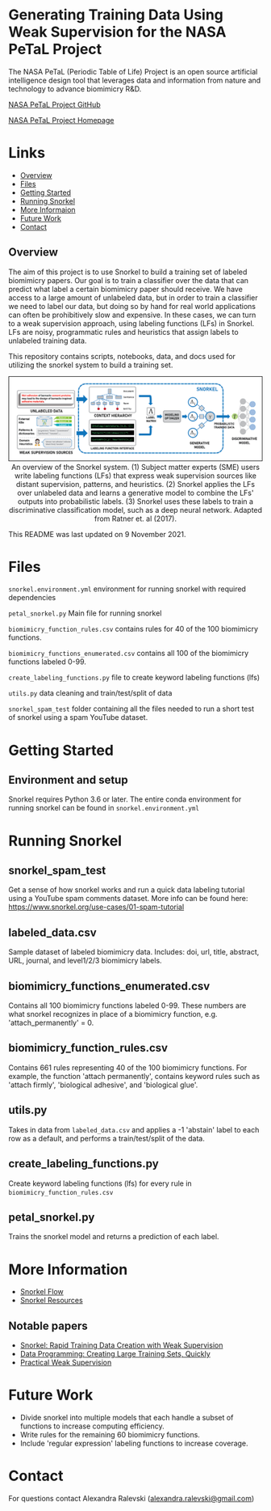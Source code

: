# Generating Training Data Using Weak Supervision for the NASA PeTaL Project

The NASA PeTaL (Periodic Table of Life) Project is an open source artificial intelligence design tool that leverages data and information from nature and technology to advance biomimicry R&D.

[NASA PeTaL Project GitHub](https://github.com/nasa-petal)

[NASA PeTaL Project Homepage](https://www1.grc.nasa.gov/research-and-engineering/vine/petal/)

# Links
 * [Overview](#overview)
 * [Files](#files)
 * [Getting Started](#getting-started)
 * [Running Snorkel](#running-snorkel)
 * [More Informaion](#more-information)
 * [Future Work](#future-work)
 * [Contact](#contact)
  
## Overview

The aim of this project is to use Snorkel to build a training set of labeled biomimicry papers. Our goal is to train a classifier over the data that can predict what label a certain biomimicry paper should receive. We have access to a large amount of unlabeled data, but in order to train a classifier we need to label our data, but doing so by hand for real world applications can often be prohibitively slow and expensive. In these cases, we can turn to a weak supervision approach, using labeling functions (LFs) in Snorkel. LFs are noisy, programmatic rules and heuristics that assign labels to unlabeled training data.

This repository contains scripts, notebooks, data, and docs used for utilizing the snorkel system to build a training set.

<p align="center">
  <img width="1000" src="https://github.com/ARalevski/My_Portfolio/blob/main/images/snorkel_illustration_final_white_blackborder.png"
  <figcaption> An overview of the Snorkel system. (1) Subject matter experts (SME) users write labeling functions (LFs) that express weak supervision sources like distant supervision, patterns, and heuristics. (2) Snorkel applies the LFs over unlabeled data and learns a generative model to combine the LFs' outputs into probabilistic labels. (3) Snorkel uses these labels to train a discriminative classification model, such as a deep neural network. Adapted from Ratner et. al (2017). </a>
  </figcaption>
</p>

This README was last updated on 9 November 2021.


# Files

```snorkel.environment.yml``` environment for running snorkel with required dependencies

```petal_snorkel.py``` Main file for running snorkel

```biomimicry_function_rules.csv``` contains rules for 40 of the 100 biomimicry functions.

```biomimicry_functions_enumerated.csv``` contains all 100 of the biomimicry functions labeled 0-99.

```create_labeling_functions.py``` file to create keyword labeling functions (lfs)

```utils.py``` data cleaning and train/test/split of data

```snorkel_spam_test``` folder containing all the files needed to run a short test of snorkel using a spam YouTube dataset.

# Getting Started
## Environment and setup

Snorkel requires Python 3.6 or later. The entire conda environment for running snorkel can be found in  ```snorkel.environment.yml```

# Running Snorkel

## snorkel_spam_test
Get a sense of how snorkel works and run a quick data labeling tutorial using a YouTube spam comments dataset. More info can be found here: https://www.snorkel.org/use-cases/01-spam-tutorial

## labeled_data.csv
Sample dataset of labeled biomimicry data. 
Includes: doi, url, title, abstract, URL, journal, and level1/2/3 biomimicry labels.

## biomimicry_functions_enumerated.csv
Contains all 100 biomimicry functions labeled 0-99. These numbers are what snorkel recognizes in place of a biomimicry function, e.g. 'attach_permanently' = 0.

## biomimicry_function_rules.csv
Contains 661 rules representing 40 of the 100 biomimicry functions. For example, the function 'attach permanently', contains keyword rules such as 'attach firmly', 'biological adhesive', and 'biological glue'.

## utils.py
Takes in data from ```labeled_data.csv``` and applies a -1 'abstain' label to each row as a default, and performs a train/test/split of the data.

## create_labeling_functions.py
Create keyword labeling functions (lfs) for every rule in ```biomimicry_function_rules.csv```

## petal_snorkel.py
Trains the snorkel model and returns a prediction of each label.

# More Information
 * [Snorkel Flow](https://snorkel.ai/)
 * [Snorkel Resources](https://www.snorkel.org/resources/)

## Notable papers
 * [Snorkel: Rapid Training Data Creation with Weak Supervision](https://arxiv.org/abs/1711.10160)
 * [Data Programming: Creating Large Training Sets, Quickly](https://arxiv.org/abs/1605.07723)
 * [Practical Weak Supervision](https://learning.oreilly.com/library/view/practical-weak-supervision/9781492077053/)

# Future Work
 * Divide snorkel into multiple models that each handle a subset of functions to increase computing efficiency.
 * Write rules for the remaining 60 biomimicry functions.
 * Include 'regular expression' labeling functions to increase coverage.

# Contact
For questions contact Alexandra Ralevski (alexandra.ralevski@gmail.com)





